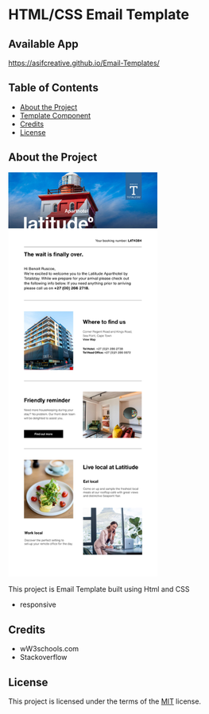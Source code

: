 # HTML/CSS Email Template

## Available App
https://asifcreative.github.io/Email-Templates/

## Table of Contents

- [About the Project](#about-the-project)
- [Template Component](#Template-component)
- [Credits](#credits)
- [License](#license)

## About the Project
<img src="https://raw.githubusercontent.com/Asifcreative/Email-Templates/gh-pages/img/0001.jpg" alt="drawing" width="300"/>

This project is Email Template built using Html and CSS

- responsive


## Credits

- wW3schools.com
- Stackoverflow

## License

This project is licensed under the terms of the <a href="https://choosealicense.com/licenses/mit/" rel="nofollow">MIT</a> license.
